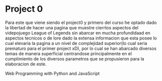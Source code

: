 # Project 0

Para este que viene siendo el project0 y primero del curso he optado dado la libertad de hacer una pagina que 
muestre cierrtos aspectos del videpojuego League of Legends sin abarcar en mucha profundidaad en aspectos
tecnicos o de lore dado la extensa informacion que esta posee lo cual elevaria la pagina a un nivel de 
complejidad superior(lo cual seria prematuro para el primer project xD), por lo cual se han abarcado diversos 
temas de manera superficial centrandose principalmente en el cumplimiento de los diversos parametros que 
se propusieron para la elaboracion de este.

Web Programming with Python and JavaScript

